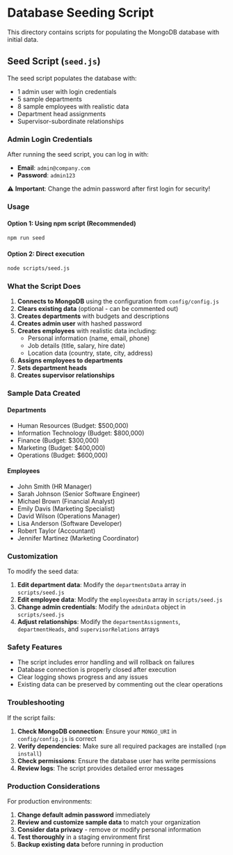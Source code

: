 # Database Seeding Script

This directory contains scripts for populating the MongoDB database with initial data.

## Seed Script (`seed.js`)

The seed script populates the database with:
- 1 admin user with login credentials
- 5 sample departments
- 8 sample employees with realistic data
- Department head assignments
- Supervisor-subordinate relationships

### Admin Login Credentials

After running the seed script, you can log in with:
- **Email**: `admin@company.com`
- **Password**: `admin123`

⚠️ **Important**: Change the admin password after first login for security!

### Usage

#### Option 1: Using npm script (Recommended)
```bash
npm run seed
```

#### Option 2: Direct execution
```bash
node scripts/seed.js
```

### What the Script Does

1. **Connects to MongoDB** using the configuration from `config/config.js`
2. **Clears existing data** (optional - can be commented out)
3. **Creates departments** with budgets and descriptions
4. **Creates admin user** with hashed password
5. **Creates employees** with realistic data including:
   - Personal information (name, email, phone)
   - Job details (title, salary, hire date)
   - Location data (country, state, city, address)
6. **Assigns employees to departments**
7. **Sets department heads**
8. **Creates supervisor relationships**

### Sample Data Created

#### Departments
- Human Resources (Budget: $500,000)
- Information Technology (Budget: $800,000)
- Finance (Budget: $300,000)
- Marketing (Budget: $400,000)
- Operations (Budget: $600,000)

#### Employees
- John Smith (HR Manager)
- Sarah Johnson (Senior Software Engineer)
- Michael Brown (Financial Analyst)
- Emily Davis (Marketing Specialist)
- David Wilson (Operations Manager)
- Lisa Anderson (Software Developer)
- Robert Taylor (Accountant)
- Jennifer Martinez (Marketing Coordinator)

### Customization

To modify the seed data:

1. **Edit department data**: Modify the `departmentsData` array in `scripts/seed.js`
2. **Edit employee data**: Modify the `employeesData` array in `scripts/seed.js`
3. **Change admin credentials**: Modify the `adminData` object in `scripts/seed.js`
4. **Adjust relationships**: Modify the `departmentAssignments`, `departmentHeads`, and `supervisorRelations` arrays

### Safety Features

- The script includes error handling and will rollback on failures
- Database connection is properly closed after execution
- Clear logging shows progress and any issues
- Existing data can be preserved by commenting out the clear operations

### Troubleshooting

If the script fails:

1. **Check MongoDB connection**: Ensure your `MONGO_URI` in `config/config.js` is correct
2. **Verify dependencies**: Make sure all required packages are installed (`npm install`)
3. **Check permissions**: Ensure the database user has write permissions
4. **Review logs**: The script provides detailed error messages

### Production Considerations

For production environments:

1. **Change default admin password** immediately
2. **Review and customize sample data** to match your organization
3. **Consider data privacy** - remove or modify personal information
4. **Test thoroughly** in a staging environment first
5. **Backup existing data** before running in production
